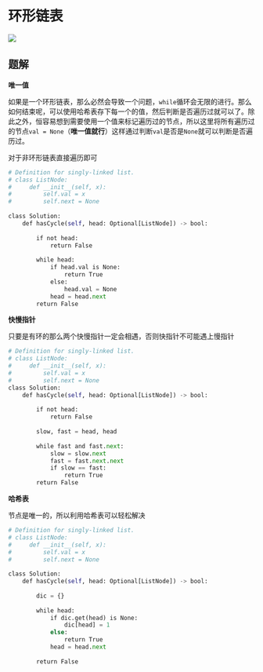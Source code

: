 # 环形链表

![](Pasted%20image%2020221212101707.png)


## 题解

**唯一值**

如果是一个环形链表，那么必然会导致一个问题，`while`循环会无限的进行。那么如何结束呢，可以使用哈希表存下每一个的值，然后判断是否遍历过就可以了。除此之外，恒容易想到需要使用一个值来标记遍历过的节点，所以这里将所有遍历过的节点`val = None`（**唯一值就行**）这样通过判断`val`是否是`None`就可以判断是否遍历过。

对于非环形链表直接遍历即可

```python
# Definition for singly-linked list.
# class ListNode:
#     def __init__(self, x):
#         self.val = x
#         self.next = None
  
class Solution:
    def hasCycle(self, head: Optional[ListNode]) -> bool:
  
        if not head:
            return False
  
        while head:
            if head.val is None:
                return True
            else:
                head.val = None
            head = head.next
        return False
```

**快慢指针**

只要是有环的那么两个快慢指针一定会相遇，否则快指针不可能遇上慢指针

```python
# Definition for singly-linked list.
# class ListNode:
#     def __init__(self, x):
#         self.val = x
#         self.next = None
class Solution:
    def hasCycle(self, head: Optional[ListNode]) -> bool:
  
        if not head:
            return False
  
        slow, fast = head, head
  
        while fast and fast.next:
            slow = slow.next
            fast = fast.next.next
            if slow == fast:
                return True
        return False
```

**哈希表**

节点是唯一的，所以利用哈希表可以轻松解决

```python
# Definition for singly-linked list.
# class ListNode:
#     def __init__(self, x):
#         self.val = x
#         self.next = None
  
class Solution:
	def hasCycle(self, head: Optional[ListNode]) -> bool:
	
		dic = {}
	
		while head:
			if dic.get(head) is None:
				dic[head] = 1
			else:
				return True
			head = head.next
	
		return False
```